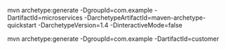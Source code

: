 mvn archetype:generate -DgroupId=com.example -DartifactId=microservices -DarchetypeArtifactId=maven-archetype-quickstart -DarchetypeVersion=1.4 -DinteractiveMode=false

mvn archetype:generate -DgroupId=com.example -DartifactId=customer